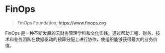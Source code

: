 # FinOps

>FinOps Foundation: https://www.finops.org

FinOps 是一种不断发展的云财务管理学科和文化实践，通过帮助工程、财务、技术和业务团队在数据驱动的预算分配上进行协作，使组织能够获得最大的业务价值。

